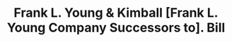 ---
doi: 10.7916/D89K5P9W
date_other: '1916'
date_other_textual: '1916'
form: printed ephemera
genre:
- Invoices
name:
- Frank L. Young & Kimball [Frank L. Young Company Successors to]
object_in_context_url: https://biggert.cul.columbia.edu/items/view/ave_biggert_00382
subject_hierarchical_geographic:
- Boston, Massachusetts, United States
subject_name:
- Frank L. Young & Kimball [Frank L. Young Company Successors to]
title: Frank L. Young & Kimball [Frank L. Young Company Successors to]. Bill
sort_title: Frank L. Young & Kimball [Frank L. Young Company Successors to]. Bill
call_number: ave_biggert_00382
coordinates:
- 42.35805555555556,-71.06361111111111
pid: ave_biggert_00382
identifiers: ave_biggert_00382
permalink: /biggert/ave_biggert_00382/
layout: iiif-image-page
---
